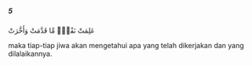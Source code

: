 ##### 5

<span class="ayah">عَلِمَتْ نَفْسٌۭ مَّا قَدَّمَتْ وَأَخَّرَتْ</span>

<span class="ayah_translation">maka tiap-tiap jiwa akan mengetahui apa yang telah dikerjakan dan yang dilalaikannya.</span>
